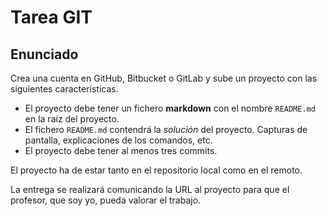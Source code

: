 # Tarea GIT

## Enunciado

Crea una cuenta en GitHub, Bitbucket o GitLab y sube un proyecto con las siguientes características.

* El proyecto debe tener un fichero **markdown** con el nombre `README.md` en la raíz del proyecto.
* El fichero `README.md` contendrá la _solución_ del proyecto. Capturas de pantalla, explicaciones de los comandos, etc.
* El proyecto debe tener al menos tres commits.

El proyecto ha de estar tanto en el repositorio local como en el remoto.

La entrega se realizará comunicando la URL al proyecto para que el profesor, que soy yo, pueda valorar el trabajo.
